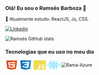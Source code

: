 ### Olá! Eu sou o Ramsés Barboza 👋

🌱 Atualmente estudo: ReactJS, Js, CSS.

[![Linkedin](https://img.shields.io/badge/LinkedIn-0077B5?style=for-the-badge&logo=linkedin&logoColor=white)](https://www.linkedin.com/in/ramsés-barboza-5a363a171/)

![Ramsés GitHub stats](https://github-readme-stats.vercel.app/api?username=developer-rama&show_icons=true&theme=onedark)

### Tecnologias que eu uso no meu dia

<div>
<img align="center" alt="Rama-HTML" height="30" width="40" src="https://raw.githubusercontent.com/devicons/devicon/master/icons/html5/html5-original.svg">
  <img align="center" alt="Rama-CSS" height="30" width="40" src="https://raw.githubusercontent.com/devicons/devicon/master/icons/css3/css3-original.svg">
<img align="center" alt="Rama-Js" height="30" width="40" src="https://raw.githubusercontent.com/devicons/devicon/master/icons/javascript/javascript-plain.svg">
<img align="center" alt="Rama-React" height="30" width="40" src="https://raw.githubusercontent.com/devicons/devicon/master/icons/react/react-original.svg">
<img align="center" alt="Rama-Azure" height="50" width="150" src="https://img.shields.io/badge/Microsoft_Azure-0089D6?style=for-the-badge&logo=microsoft-azure&logoColor=white">

</div>
